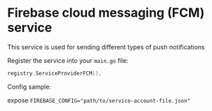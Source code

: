 # Firebase cloud messaging (FCM) service
This service is used for sending different types of push notifications

Register the service into your `main.go` file:
```go
registry.ServiceProviderFCM(),
```

Config sample:

expose `FIREBASE_CONFIG="path/to/service-account-file.json"`
